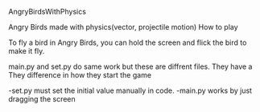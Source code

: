 AngryBirdsWithPhysics

Angry Birds made with physics(vector, projectile motion)
How to play

To fly a bird in Angry Birds, you can hold the screen and flick the bird to make it fly.

main.py and set.py do same work but these are diffrent files.
They have a They difference in how they start the game 

-set.py must set the initial value manually in code.
-main.py works by just dragging the screen


